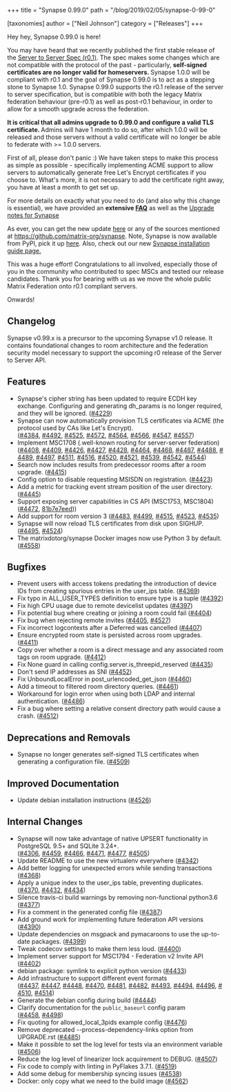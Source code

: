 +++
title = "Synapse 0.99.0"
path = "/blog/2019/02/05/synapse-0-99-0"

[taxonomies]
author = ["Neil Johnson"]
category = ["Releases"]
+++

Hey hey, Synapse 0.99.0 is here!

You may have heard that we recently published the first stable release of the <a href="/docs/spec/server_server/r0.1.0.html">Server to Server Spec (r0.1)</a>. The spec makes some changes which are not compatible with the protocol of the past - particularly, <strong>self-signed certificates are no longer valid for homeservers. </strong>Synapse 1.0.0 will be compliant with r0.1 and the goal of Synapse 0.99.0 is to act as a stepping stone to Synapse 1.0. Synapse 0.99.0 supports the r0.1 release of the server to server specification, but is compatible with both the legacy Matrix federation behaviour (pre-r0.1) as well as post-r0.1 behaviour, in order to allow for a smooth upgrade across the federation.

<strong>It is critical that all admins upgrade to 0.99.0 and configure a valid TLS certificate. </strong>Admins will have 1 month to do so, after which 1.0.0 will be released and those servers without a valid certificate will no longer be able to federate with &gt;= 1.0.0 servers.

First of all, please don't panic :) We have taken steps to make this process as simple as possible - specifically implementing ACME support to allow servers to automatically generate free Let's Encrypt certificates if you choose to. What's more, it is not necessary to add the certificate right away, you have at least a month to get set up.

For more details on exactly what you need to do (and also why this change is essential), we have provided an <strong>extensive <a href="https://github.com/matrix-org/synapse/blob/master/docs/MSC1711_certificates_FAQ.md">FAQ</a></strong> as well as the <a href="https://github.com/matrix-org/synapse/blob/release-v0.99.0/UPGRADE.rst">Upgrade notes for Synapse</a>

As ever, you can get the new update <a href="https://github.com/matrix-org/synapse/releases/tag/v0.99.0">here</a> or any of the sources mentioned at <a href="https://github.com/matrix-org/synapse">https://github.com/matrix-org/synapse</a>. Note, Synapse is now available from PyPI, pick it up <a href="https://pypi.org/project/matrix-synapse/">here</a>. Also, check out our new <a href="/docs/guides/installing-synapse">Synapse installation guide page.</a>

This was a huge effort! Congratulations to all involved, especially those of you in the community who contributed to spec MSCs and tested our release candidates. Thank you for bearing with us as we move the whole public Matrix Federation onto r0.1 compliant servers.

Onwards!

## Changelog

Synapse v0.99.x is a precursor to the upcoming Synapse v1.0 release. It contains foundational changes to room architecture and the federation security model necessary to support the upcoming r0 release of the Server to Server API.

## Features

<ul>
  <li>Synapse's cipher string has been updated to require ECDH key exchange. Configuring and generating dh_params is no longer required, and they will be ignored. (<a href="https://github.com/matrix-org/synapse/issues/4229">#4229</a>)</li>
  <li>Synapse can now automatically provision TLS certificates via ACME (the protocol used by CAs like Let's Encrypt). (<a href="https://github.com/matrix-org/synapse/issues/4384">#4384</a>, <a href="https://github.com/matrix-org/synapse/issues/4492">#4492</a>, <a href="https://github.com/matrix-org/synapse/issues/4525">#4525</a>, <a href="https://github.com/matrix-org/synapse/issues/4572">#4572</a>, <a href="https://github.com/matrix-org/synapse/issues/4564">#4564</a>, <a href="https://github.com/matrix-org/synapse/issues/4566">#4566</a>, <a href="https://github.com/matrix-org/synapse/issues/4547">#4547</a>, <a href="https://github.com/matrix-org/synapse/issues/4557">#4557</a>)</li>
  <li>Implement MSC1708 (.well-known routing for server-server federation) (<a href="https://github.com/matrix-org/synapse/issues/4408">#4408</a>, <a href="https://github.com/matrix-org/synapse/issues/4409">#4409</a>, <a href="https://github.com/matrix-org/synapse/issues/4426">#4426</a>, <a href="https://github.com/matrix-org/synapse/issues/4427">#4427</a>, <a href="https://github.com/matrix-org/synapse/issues/4428">#4428</a>, <a href="https://github.com/matrix-org/synapse/issues/4464">#4464</a>, <a href="https://github.com/matrix-org/synapse/issues/4468">#4468</a>, <a href="https://github.com/matrix-org/synapse/issues/4487">#4487</a>, <a href="https://github.com/matrix-org/synapse/issues/4488">#4488</a>, <a href="https://github.com/matrix-org/synapse/issues/4489">#4489</a>, <a href="https://github.com/matrix-org/synapse/issues/4497">#4497</a>, <a href="https://github.com/matrix-org/synapse/issues/4511">#4511</a>, <a href="https://github.com/matrix-org/synapse/issues/4516">#4516</a>, <a href="https://github.com/matrix-org/synapse/issues/4520">#4520</a>, <a href="https://github.com/matrix-org/synapse/issues/4521">#4521</a>, <a href="https://github.com/matrix-org/synapse/issues/4539">#4539</a>, <a href="https://github.com/matrix-org/synapse/issues/4542">#4542</a>, <a href="https://github.com/matrix-org/synapse/issues/4544">#4544</a>)</li>
  <li>Search now includes results from predecessor rooms after a room upgrade. (<a href="https://github.com/matrix-org/synapse/issues/4415">#4415</a>)</li>
  <li>Config option to disable requesting MSISDN on registration. (<a href="https://github.com/matrix-org/synapse/issues/4423">#4423</a>)</li>
  <li>Add a metric for tracking event stream position of the user directory. (<a href="https://github.com/matrix-org/synapse/issues/4445">#4445</a>)</li>
  <li>Support exposing server capabilities in CS API (MSC1753, MSC1804) (<a href="https://github.com/matrix-org/synapse/issues/4472">#4472</a>, <a href="https://github.com/matrix-org/synapse/commit/81b7e7eed323f55d6550e7a270a9dc2c4c7b0fe0">81b7e7eed</a>))</li>
  <li>Add support for room version 3 (<a href="https://github.com/matrix-org/synapse/issues/4483">#4483</a>, <a href="https://github.com/matrix-org/synapse/issues/4499">#4499</a>, <a href="https://github.com/matrix-org/synapse/issues/4515">#4515</a>, <a href="https://github.com/matrix-org/synapse/issues/4523">#4523</a>, <a href="https://github.com/matrix-org/synapse/issues/4535">#4535</a>)</li>
  <li>Synapse will now reload TLS certificates from disk upon SIGHUP. (<a href="https://github.com/matrix-org/synapse/issues/4495">#4495</a>, <a href="https://github.com/matrix-org/synapse/issues/4524">#4524</a>)</li>
  <li>The matrixdotorg/synapse Docker images now use Python 3 by default. (<a href="https://github.com/matrix-org/synapse/issues/4558">#4558</a>)</li>
</ul>

## Bugfixes

<ul>
  <li>Prevent users with access tokens predating the introduction of device IDs from creating spurious entries in the user_ips table. (<a href="https://github.com/matrix-org/synapse/issues/4369">#4369</a>)</li>
  <li>Fix typo in ALL_USER_TYPES definition to ensure type is a tuple (<a href="https://github.com/matrix-org/synapse/issues/4392">#4392</a>)</li>
  <li>Fix high CPU usage due to remote devicelist updates (<a href="https://github.com/matrix-org/synapse/issues/4397">#4397</a>)</li>
  <li>Fix potential bug where creating or joining a room could fail (<a href="https://github.com/matrix-org/synapse/issues/4404">#4404</a>)</li>
  <li>Fix bug when rejecting remote invites (<a href="https://github.com/matrix-org/synapse/issues/4405">#4405</a>, <a href="https://github.com/matrix-org/synapse/issues/4527">#4527</a>)</li>
  <li>Fix incorrect logcontexts after a Deferred was cancelled (<a href="https://github.com/matrix-org/synapse/issues/4407">#4407</a>)</li>
  <li>Ensure encrypted room state is persisted across room upgrades. (<a href="https://github.com/matrix-org/synapse/issues/4411">#4411</a>)</li>
  <li>Copy over whether a room is a direct message and any associated room tags on room upgrade. (<a href="https://github.com/matrix-org/synapse/issues/4412">#4412</a>)</li>
  <li>Fix None guard in calling config.server.is_threepid_reserved (<a href="https://github.com/matrix-org/synapse/issues/4435">#4435</a>)</li>
  <li>Don't send IP addresses as SNI (<a href="https://github.com/matrix-org/synapse/issues/4452">#4452</a>)</li>
  <li>Fix UnboundLocalError in post_urlencoded_get_json (<a href="https://github.com/matrix-org/synapse/issues/4460">#4460</a>)</li>
  <li>Add a timeout to filtered room directory queries. (<a href="https://github.com/matrix-org/synapse/issues/4461">#4461</a>)</li>
  <li>Workaround for login error when using both LDAP and internal authentication. (<a href="https://github.com/matrix-org/synapse/issues/4486">#4486</a>)</li>
  <li>Fix a bug where setting a relative consent directory path would cause a crash. (<a href="https://github.com/matrix-org/synapse/issues/4512">#4512</a>)</li>
</ul>

## Deprecations and Removals

<ul>
  <li>Synapse no longer generates self-signed TLS certificates when generating a configuration file. (<a href="https://github.com/matrix-org/synapse/issues/4509">#4509</a>)</li>
</ul>

## Improved Documentation

<ul>
  <li>Update debian installation instructions (<a href="https://github.com/matrix-org/synapse/issues/4526">#4526</a>)</li>
</ul>

## Internal Changes

<ul>
  <li>Synapse will now take advantage of native UPSERT functionality in PostgreSQL 9.5+ and SQLite 3.24+. (<a href="https://github.com/matrix-org/synapse/issues/4306">#4306</a>, <a href="https://github.com/matrix-org/synapse/issues/4459">#4459</a>, <a href="https://github.com/matrix-org/synapse/issues/4466">#4466</a>, <a href="https://github.com/matrix-org/synapse/issues/4471">#4471</a>, <a href="https://github.com/matrix-org/synapse/issues/4477">#4477</a>, <a href="https://github.com/matrix-org/synapse/issues/4505">#4505</a>)</li>
  <li>Update README to use the new virtualenv everywhere (<a href="https://github.com/matrix-org/synapse/issues/4342">#4342</a>)</li>
  <li>Add better logging for unexpected errors while sending transactions (<a href="https://github.com/matrix-org/synapse/issues/4368">#4368</a>)</li>
  <li>Apply a unique index to the user_ips table, preventing duplicates. (<a href="https://github.com/matrix-org/synapse/issues/4370">#4370</a>, <a href="https://github.com/matrix-org/synapse/issues/4432">#4432</a>, <a href="https://github.com/matrix-org/synapse/issues/4434">#4434</a>)</li>
  <li>Silence travis-ci build warnings by removing non-functional python3.6 (<a href="https://github.com/matrix-org/synapse/issues/4377">#4377</a>)</li>
  <li>Fix a comment in the generated config file (<a href="https://github.com/matrix-org/synapse/issues/4387">#4387</a>)</li>
  <li>Add ground work for implementing future federation API versions (<a href="https://github.com/matrix-org/synapse/issues/4390">#4390</a>)</li>
  <li>Update dependencies on msgpack and pymacaroons to use the up-to-date packages. (<a href="https://github.com/matrix-org/synapse/issues/4399">#4399</a>)</li>
  <li>Tweak codecov settings to make them less loud. (<a href="https://github.com/matrix-org/synapse/issues/4400">#4400</a>)</li>
  <li>Implement server support for MSC1794 - Federation v2 Invite API (<a href="https://github.com/matrix-org/synapse/issues/4402">#4402</a>)</li>
  <li>debian package: symlink to explicit python version (<a href="https://github.com/matrix-org/synapse/issues/4433">#4433</a>)</li>
  <li>Add infrastructure to support different event formats (<a href="https://github.com/matrix-org/synapse/issues/4437">#4437</a>, <a href="https://github.com/matrix-org/synapse/issues/4447">#4447</a>, <a href="https://github.com/matrix-org/synapse/issues/4448">#4448</a>, <a href="https://github.com/matrix-org/synapse/issues/4470">#4470</a>, <a href="https://github.com/matrix-org/synapse/issues/4481">#4481</a>, <a href="https://github.com/matrix-org/synapse/issues/4482">#4482</a>, <a href="https://github.com/matrix-org/synapse/issues/4493">#4493</a>, <a href="https://github.com/matrix-org/synapse/issues/4494">#4494</a>, <a href="https://github.com/matrix-org/synapse/issues/4496">#4496</a>, <a href="https://github.com/matrix-org/synapse/issues/4510">#4510</a>, <a href="https://github.com/matrix-org/synapse/issues/4514">#4514</a>)</li>
  <li>Generate the debian config during build (<a href="https://github.com/matrix-org/synapse/issues/4444">#4444</a>)</li>
  <li>Clarify documentation for the <code>public_baseurl</code> config param (<a href="https://github.com/matrix-org/synapse/issues/4458">#4458</a>, <a href="https://github.com/matrix-org/synapse/issues/4498">#4498</a>)</li>
  <li>Fix quoting for allowed_local_3pids example config (<a href="https://github.com/matrix-org/synapse/issues/4476">#4476</a>)</li>
  <li>Remove deprecated --process-dependency-links option from UPGRADE.rst (<a href="https://github.com/matrix-org/synapse/issues/4485">#4485</a>)</li>
  <li>Make it possible to set the log level for tests via an environment variable (<a href="https://github.com/matrix-org/synapse/issues/4506">#4506</a>)</li>
  <li>Reduce the log level of linearizer lock acquirement to DEBUG. (<a href="https://github.com/matrix-org/synapse/issues/4507">#4507</a>)</li>
  <li>Fix code to comply with linting in PyFlakes 3.7.1. (<a href="https://github.com/matrix-org/synapse/issues/4519">#4519</a>)</li>
  <li>Add some debug for membership syncing issues (<a href="https://github.com/matrix-org/synapse/issues/4538">#4538</a>)</li>
  <li>Docker: only copy what we need to the build image (<a href="https://github.com/matrix-org/synapse/issues/4562">#4562</a>)</li>
</ul>
